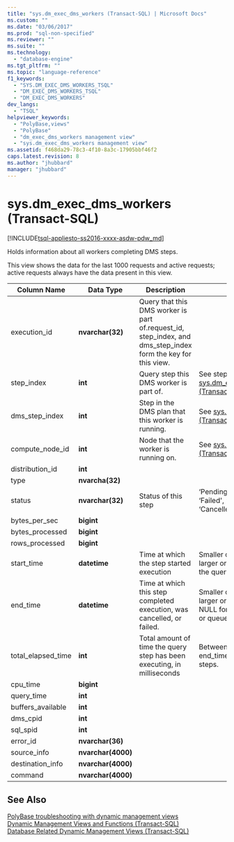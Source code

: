 ```yaml
---
title: "sys.dm_exec_dms_workers (Transact-SQL) | Microsoft Docs"
ms.custom: ""
ms.date: "03/06/2017"
ms.prod: "sql-non-specified"
ms.reviewer: ""
ms.suite: ""
ms.technology: 
  - "database-engine"
ms.tgt_pltfrm: ""
ms.topic: "language-reference"
f1_keywords: 
  - "SYS.DM_EXEC_DMS_WORKERS_TSQL"
  - "DM_EXEC_DMS_WORKERS_TSQL"
  - "DM_EXEC_DMS_WORKERS"
dev_langs: 
  - "TSQL"
helpviewer_keywords: 
  - "PolyBase,views"
  - "PolyBase"
  - "dm_exec_dms_workers management view"
  - "sys.dm_exec_dms_workers management view"
ms.assetid: f468da29-78c3-4f10-8a3c-17905bbf46f2
caps.latest.revision: 8
ms.author: "jhubbard"
manager: "jhubbard"
---
```

# sys.dm_exec_dms_workers (Transact-SQL)
[!INCLUDE[tsql-appliesto-ss2016-xxxx-asdw-pdw_md](../../../relational-databases/polybase/includes/tsql-appliesto-ss2016-xxxx-asdw-pdw-md.md)]

  Holds information about all workers completing DMS steps.  
  
 This view shows the data for the last 1000 requests and active requests; active requests always have the data present in this view.  
  
|Column Name|Data Type|Description|Range|  
|-----------------|---------------|-----------------|-----------|  
|execution_id|**nvarchar(32)**|Query that this DMS worker is part of.request_id, step_index, and dms_step_index form the key for this view.||  
|step_index|**int**|Query step this DMS worker is part of.|See step index in [sys.dm_exec_distributed_request_steps &#40;Transact-SQL&#41;](../../../relational-databases/reference/system-dynamic-management-views/sys.dm-exec-distributed-request-steps-transact-sql.md).|  
|dms_step_index|**int**|Step in the DMS plan that this worker is running.|See [sys.dm_exec_dms_workers (Transact-SQL)](../../../relational-databases/reference/system-dynamic-management-views/sys.dm-exec-dms-workers-transact-sql.md)|  
|compute_node_id|**int**|Node that the worker is running on.|See [sys.dm_exec_compute_nodes &#40;Transact-SQL&#41;](../../../relational-databases/reference/system-dynamic-management-views/sys.dm-exec-compute-nodes-transact-sql.md).|  
|distribution_id|**int**|||  
|type|**nvarcha(32)**|||  
|status|**nvarchar(32)**|Status of this step|‘Pending', ‘Running', ‘Complete', ‘Failed', ‘UndoFailed', ‘PendingCancel', ‘Cancelled', ‘Undone', ‘Aborted'|  
|bytes_per_sec|**bigint**|||  
|bytes_processed|**bigint**|||  
|rows_processed|**bigint**|||  
|start_time|**datetime**|Time at which the step started execution|Smaller or equal to current time and larger or equal to end_compile_time of the query to which this step belongs.|  
|end_time|**datetime**|Time at which this step completed execution, was cancelled, or failed.|Smaller or equal to current time and larger or equal to start_time, set to NULL for steps currently in execution or queued.|  
|total_elapsed_time|**int**|Total amount of time the query step has been executing, in milliseconds|Between 0 and the difference between end_time and start_time. 0 for queued steps.|  
|cpu_time|**bigint**|||  
|query_time|**int**|||  
|buffers_available|**int**|||  
|dms_cpid|**int**|||  
|sql_spid|**int**|||  
|error_id|**nvarchar(36)**|||  
|source_info|**nvarchar(4000)**|||  
|destination_info|**nvarchar(4000)**|||  
|command|**nvarchar(4000)**|||  
  
## See Also  
 [PolyBase troubleshooting with dynamic management views](../../../a9retired/polybase-troubleshooting-with-dynamic-management-views.md)   
 [Dynamic Management Views and Functions &#40;Transact-SQL&#41;](../Topic/Dynamic%20Management%20Views%20and%20Functions%20\(Transact-SQL\).md)   
 [Database Related Dynamic Management Views &#40;Transact-SQL&#41;](../../../relational-databases/reference/system-dynamic-management-views/database-related-dynamic-management-views-transact-sql.md)  
  
  